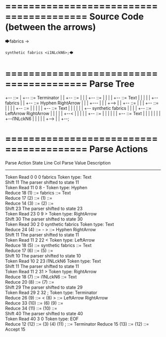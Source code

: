 ========================================
Source Code (between the arrows)
========================================

🡆fabrics -> 
	
	synthetic fabrics <i1NLckN6>;🡄

========================================
Parse Tree
========================================

+--<scripture> ::= <expression>
|  +--<expression> ::= <item> <producer> <item-or-expression> Terminator
|  |  +--<item> ::= <text>
|  |  |  +--<text> ::= <text-chunk>
|  |  |  |  +--<text-chunk> ::= Text
|  |  |  |  |  +--fabrics 
|  |  +--<producer> ::= Hyphen RightArrow
|  |  |  +---
|  |  |  +-->
|  |  +--<item-or-expression> ::= <item>
|  |  |  +--<item> ::= <text> <tag>
|  |  |  |  +--<text> ::= <text-chunk>
|  |  |  |  |  +--<text-chunk> ::= Text
|  |  |  |  |  |  +--    synthetic fabrics 
|  |  |  |  +--<tag> ::= LeftArrow <text> RightArrow
|  |  |  |  |  +--<
|  |  |  |  |  +--<text> ::= <text-chunk>
|  |  |  |  |  |  +--<text-chunk> ::= Text
|  |  |  |  |  |  |  +--i1NLckN6
|  |  |  |  |  +-->
|  |  +--;


========================================
Parse Actions
========================================

Parse Action      State    Line     Col   Parse Value                       Description                                                       
---------------   -----   -----   -----   -------------------------------   ------------------------------------------------------------------
Token Read            0       0       0   fabrics                           Token type: Text                                                  
Shift                11                                                     The parser shifted to state 11                                    
Token Read           11       0       8   -                                 Token type: Hyphen                                                
Reduce               18                   (1) ::= fabrics                   <text-chunk> ::= Text                                             
Reduce               17                   (2) ::= (1)                       <text> ::= <text-chunk>                                           
Reduce               14                   (3) ::= (2)                       <item> ::= <text>                                                 
Shift                23                                                     The parser shifted to state 23                                    
Token Read           23       0       9   >                                 Token type: RightArrow                                            
Shift                30                                                     The parser shifted to state 30                                    
Token Read           30       2       0       synthetic fabrics             Token type: Text                                                  
Reduce               24                   (4) ::= - >                       <producer> ::= Hyphen RightArrow                                  
Shift                11                                                     The parser shifted to state 11                                    
Token Read           11       2      22   <                                 Token type: LeftArrow                                             
Reduce               18                   (5) ::=     synthetic fabrics     <text-chunk> ::= Text                                             
Reduce               17                   (6) ::= (5)                       <text> ::= <text-chunk>                                           
Shift                10                                                     The parser shifted to state 10                                    
Token Read           10       2      23   i1NLckN6                          Token type: Text                                                  
Shift                11                                                     The parser shifted to state 11                                    
Token Read           11       2      31   >                                 Token type: RightArrow                                            
Reduce               18                   (7) ::= i1NLckN6                  <text-chunk> ::= Text                                             
Reduce               20                   (8) ::= (7)                       <text> ::= <text-chunk>                                           
Shift                29                                                     The parser shifted to state 29                                    
Token Read           29       2      32   ;                                 Token type: Terminator                                            
Reduce               26                   (9) ::= < (8) >                   <tag> ::= LeftArrow <text> RightArrow                             
Reduce               33                   (10) ::= (6) (9)                  <item> ::= <text> <tag>                                           
Reduce               34                   (11) ::= (10)                     <item-or-expression> ::= <item>                                   
Shift                40                                                     The parser shifted to state 40                                    
Token Read           40       3       0                                     Token type: EOF                                                   
Reduce               12                   (12) ::= (3) (4) (11) ;           <expression> ::= <item> <producer> <item-or-expression> Terminator
Reduce               15                   (13) ::= (12)                     <scripture> ::= <expression>                                      
Accept               15                                                                                                                       


